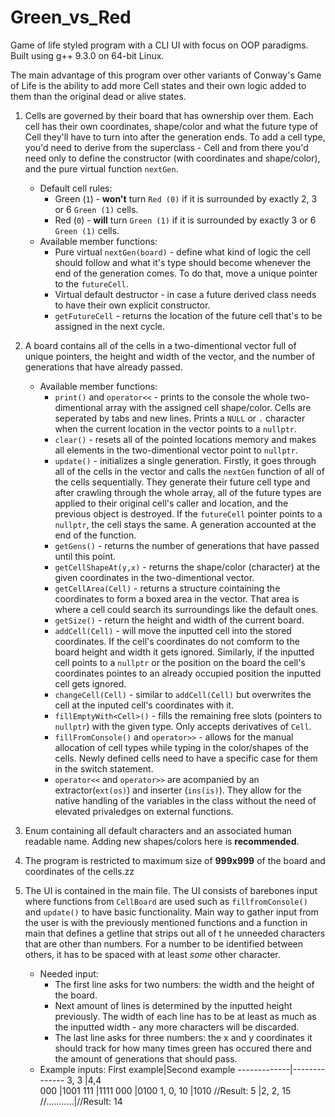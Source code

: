 # Green_vs_Red
Game of life styled program with a CLI UI with focus on OOP paradigms. Built using g++ 9.3.0 on 64-bit Linux.

The main advantage of this program over other variants of Conway's Game of Life is the ability to add more Cell states and their own logic added to them 
than the original dead or alive states. 

  1. Cells are governed by their board that has ownership over them. Each cell has their own coordinates, shape/color and what the future type of Cell 
  they'll have to turn into after the generation ends. To add a cell type, you'd need to derive from the superclass - Cell and from there you'd need only to define the 
          constructor (with coordinates and shape/color), and the pure virtual function `nextGen`.
      * Default cell rules:
        - Green (`1`) - **won't** turn `Red (0)` if it is surrounded by exactly 2, 3 or 6 `Green (1)` cells.
        - Red (`0`) - **will** turn `Green (1)` if it is surrounded by exactly 3 or 6 `Green (1)` cells.
      * Available member functions:
        - Pure virtual `nextGen(board)` - define what kind of logic the cell should follow and what it's type should become whenever the end of the generation 
        comes. To do that, move a unique pointer to the `futureCell`.
        - Virtual default destructor - in case a future derived class needs to have their own explicit constructor.
        - `getFutureCell` - returns the location of the future cell that's to be assigned in the next cycle.
  
  2. A board contains all of the cells in a two-dimentional vector full of unique pointers, the height and width of the vector, and the number of generations that
  have already passed.
      * Available member functions:
        - `print()` and `operator<<` - prints to the console the whole two-dimentional array with the assigned cell shape/color. Cells are seperated by tabs and new lines.
        Prints a `NULL` or `.` character when the current location in the vector points to a `nullptr`.
        - `clear()` - resets all of the pointed locations memory and makes all elements in the two-dimentional vector point to `nullptr`.
        - `update()` - initializes a single generation. Firstly, it goes through all of the cells in the vector and calls the `nextGen` function of all of the
        cells sequentially. They generate their future cell type and after crawling through the whole array, all of the future types are applied to their original
        cell's caller and location, and the previous object is destroyed. If the `futureCell` pointer points to a `nullptr`, the cell stays the same. A generation
        accounted at the end of the function.
        - `getGens()` - returns the number of generations that have passed until this point.
        - `getCellShapeAt(y,x)` - returns the shape/color (character) at the given coordinates in the two-dimentional vector.
        - `getCellArea(Cell)` - returns a structure cointaining the coordinates to form a boxed area in the vector. That area is where a cell could search its
        surroundings like the default ones.
        - `getSize()` - return the height and width of the current board.
        - `addCell(Cell)` - will move the inputted cell into the stored coordinates. If the cell's coordinates do not comform to the board height and width it gets
        ignored. Similarly, if the inputted cell points to a `nullptr` or the position on the board the cell's coordinates pointes to an already occupied position
        the inputted cell gets ignored.
        - `changeCell(Cell)` - similar to `addCell(Cell)` but overwrites the cell at the inputed cell's coordinates with it.
        - `fillEmptyWith<Cell>()` - fills the remaining free slots (pointers to `nullptr`) with the given type. Only accepts derivatives of `Cell`.
        - `fillFromConsole()` and `operator>>` - allows for the manual allocation of cell types while typing in the color/shapes of the cells. Newly defined cells
        need to have a specific case for them in the switch statement.
        - `operator<<` and `operator>>` are acompanied by an extractor(`ext(os)`) and inserter (`ins(is)`). They allow for the native handling of the variables
        in the class without the need of elevated privaledges on external functions.
  3. Enum containing all default characters and an associated human readable name. Adding new shapes/colors here is **recommended**.
  4. The program is restricted to maximum size of **999x999** of the board and coordinates of the cells.zz
  5. The UI is contained in the main file. The UI consists of barebones input where functions from `CellBoard` are used such as `fillfromConsole()` and `update()` to have basic functionality. Main way to gather input from the user is with the previously mentioned functions and a function in main that defines a getline that strips out all of t
he unneeded characters that are other than numbers. For a number to be identified between others, it has to be spaced with at least *some* other character.
      * Needed input:
        - The first line asks for two numbers: the width and the height of the board.
        - Next amount of lines is determined by the inputted height previously. The width of each line has to be at least as much as the inputted width - any more
        characters will be discarded.
        - The last line asks for three numbers: the x and y coordinates it should track for how many times green has occured there and the amount of generations
        that should pass.
      * Example inputs:
          First example|Second example
          -------------|--------------
          3, 3         |4,4      
          000          |1001
          111          |1111
          000          |0100
          1, 0, 10     |1010
          //Result: 5  |2, 2, 15
          //...........|//Result: 14
          
        
    
    
    
